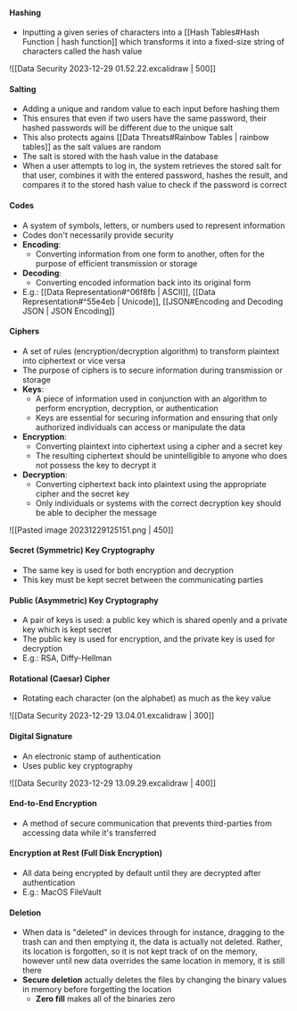 #### Hashing
- Inputting a given series of characters into a [[Hash Tables#Hash Function | hash function]] which transforms it into a fixed-size string of characters called the hash value

![[Data Security 2023-12-29 01.52.22.excalidraw | 500]]

#### Salting
- Adding a unique and random value to each input before hashing them 
- This ensures that even if two users have the same password, their hashed passwords will be different due to the unique salt
- This also protects agains [[Data Threats#Rainbow Tables | rainbow tables]] as the salt values are random
- The salt is stored with the hash value in the database
- When a user attempts to log in, the system retrieves the stored salt for that user, combines it with the entered password, hashes the result, and compares it to the stored hash value to check if the password is correct

#### Codes
- A system of symbols, letters, or numbers used to represent information
- Codes don't necessarily provide security
- **Encoding**:
	- Converting information from one form to another, often for the purpose of efficient transmission or storage
- **Decoding**:
	- Converting encoded information back into its original form
- E.g.: [[Data Representation#^06f8fb | ASCII]], [[Data Representation#^55e4eb | Unicode]], [[JSON#Encoding and Decoding JSON | JSON Encoding]]

#### Ciphers
- A set of rules (encryption/decryption algorithm) to transform plaintext into ciphertext or vice versa
- The purpose of ciphers is to secure information during transmission or storage
- **Keys**:
	- A piece of information used in conjunction with an algorithm to perform encryption, decryption, or authentication
	- Keys are essential for securing information and ensuring that only authorized individuals can access or manipulate the data
- **Encryption**:
	- Converting plaintext into ciphertext using a cipher and a secret key
	- The resulting ciphertext should be unintelligible to anyone who does not possess the key to decrypt it
- **Decryption**:
	- Converting ciphertext back into plaintext using the appropriate cipher and the secret key
	- Only individuals or systems with the correct decryption key should be able to decipher the message

![[Pasted image 20231229125151.png | 450]]

#### Secret (Symmetric) Key Cryptography
- The same key is used for both encryption and decryption
- This key must be kept secret between the communicating parties

#### Public (Asymmetric) Key Cryptography
- A pair of keys is used: a public key which is shared openly and a private key which is kept secret
- The public key is used for encryption, and the private key is used for decryption
- E.g.: RSA, Diffy-Hellman

#### Rotational (Caesar) Cipher
- Rotating each character (on the alphabet) as much as the key value

![[Data Security 2023-12-29 13.04.01.excalidraw | 300]]

#### Digital Signature
- An electronic stamp of authentication
- Uses public key cryptography

![[Data Security 2023-12-29 13.09.29.excalidraw | 400]]

#### End-to-End Encryption
- A method of secure communication that prevents third-parties from accessing data while it's transferred
  
#### Encryption at Rest (Full Disk Encryption)
- All data being encrypted by default until they are decrypted after authentication
- E.g.: MacOS FileVault

#### Deletion
- When data is "deleted" in devices through for instance, dragging to the trash can and then emptying it, the data is actually not deleted. Rather, its location is forgotten, so it is not kept track of on the memory, however until new data overrides the same location in memory, it is still there
- **Secure deletion** actually deletes the files by changing the binary values in memory before forgetting the location
	- **Zero fill** makes all of the binaries zero
